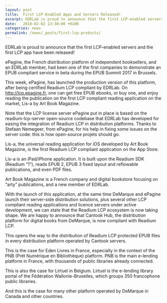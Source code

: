 ```yaml
---
layout: post
title:  First LCP-Enabled Apps and Servers Released!
excerpt: EDRLab is proud to announce that the first LCP-enabled servers and the first LCP app have been released! ePagine and DeMarque have released LCP-compliant servers and ArtBook Magazine has released the first LCP-enabled application.
date:   2018-02-02 13:30:00 +0100
categories: news
permalink: /news/_posts/first-lcp-products/
---
```

EDRLab is proud to announce that the first LCP-enabled servers and the first LCP app have been released!

ePagine, the French distribution platform of independent booksellers, and an EDRLab member, had been one of the first companies to demonstrate an EPUB compliant service in beta during the EPUB Summit 2017 in Brussels.

This week, ePagine, has launched the production version of this platform, after being certified Readium LCP compliant by EDRLab. On http://lcp.epagine.fr,  one can get free EPUB ebooks, or buy one, and enjoy reading the publication on the first LCP compliant reading application on the market, Lis-a by Art Book Magazine.

Note that the LCP license server ePagine put in place is based on the readium-lcp-server open-source codebase that EDRLab has developed for easing the integration of Readium LCP in distribution platforms. Thanks to Stefaan Nemegeer, from ePagine, for his help in fixing some issues on the server code: this is how open-source projets should go.

Lis-a, the universal reading application for iOS developed by Art Book Magazine, is the first Readium LCP compliant application on the App Store.

Lis-a is an iPad/iPhone application. It is built upon the Readium SDK (Readium “1”), reads EPUB 2, EPUB 3 fixed layout and reflowable publications, and even PDF files. 

Art Book Magazine is a French company and digital bookstore focusing on “arty” publications, and a new member of EDRLab.

With the launch of this application, at the same time DeMarque and ePagine launch their server-side distribution solutions, plus several other LCP compliant reading applications and licence servers under active development, we can state that the Readium LCP ecosystem is now taking shape. 
We are happy to announce that Cantook Hub, the distribution platform for digital books from DeMarque, is now compliant with Readium LCP. 

This opens the way to the distribution of Readium LCP protected EPUB files in every distribution platform operated by Cantook servers.

This is the case for Eden Livres in France, especially in the context of the PNB (Prêt Numérique en Bibliothèque) platform. PNB is the main e-lending platform in France, with thousands of public libraries already connected.

This is also the case for Lirtuel in Belgium. Lirtuel is the e-lending library portal of the Fédération Wallonie-Bruxelles, which groups 350 francophone public libraries.

And this is the case for many other platform operated by DeMarque in Canada and other countries.